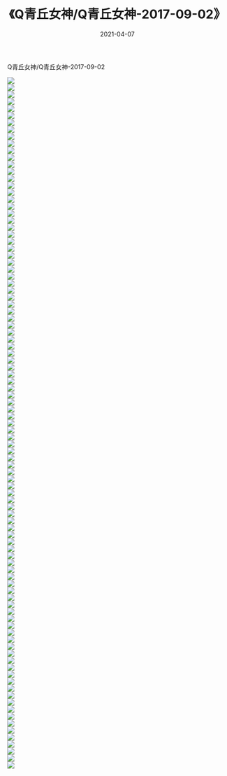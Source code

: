 ﻿---
layout: post
title:  《Q青丘女神/Q青丘女神-2017-09-02》
date:   2021-04-07
img: http://pic.660000.xyz/1:/网络美图/2021/Q青丘女神/Q青丘女神-2017-09-02/000.jpg
categories: [美女, 清纯, 唯美]
---

Q青丘女神/Q青丘女神-2017-09-02

 ![](http://pic.660000.xyz/1:/网络美图/2021/Q青丘女神/Q青丘女神-2017-09-02/001.jpg) <br>![](http://pic.660000.xyz/1:/网络美图/2021/Q青丘女神/Q青丘女神-2017-09-02/002.jpg) <br>![](http://pic.660000.xyz/1:/网络美图/2021/Q青丘女神/Q青丘女神-2017-09-02/003.jpg) <br>![](http://pic.660000.xyz/1:/网络美图/2021/Q青丘女神/Q青丘女神-2017-09-02/004.jpg) <br>![](http://pic.660000.xyz/1:/网络美图/2021/Q青丘女神/Q青丘女神-2017-09-02/005.jpg) <br>![](http://pic.660000.xyz/1:/网络美图/2021/Q青丘女神/Q青丘女神-2017-09-02/006.jpg) <br>![](http://pic.660000.xyz/1:/网络美图/2021/Q青丘女神/Q青丘女神-2017-09-02/007.jpg) <br>![](http://pic.660000.xyz/1:/网络美图/2021/Q青丘女神/Q青丘女神-2017-09-02/008.jpg) <br>![](http://pic.660000.xyz/1:/网络美图/2021/Q青丘女神/Q青丘女神-2017-09-02/009.jpg) <br>![](http://pic.660000.xyz/1:/网络美图/2021/Q青丘女神/Q青丘女神-2017-09-02/010.jpg) <br>![](http://pic.660000.xyz/1:/网络美图/2021/Q青丘女神/Q青丘女神-2017-09-02/011.jpg) <br>![](http://pic.660000.xyz/1:/网络美图/2021/Q青丘女神/Q青丘女神-2017-09-02/012.jpg) <br>![](http://pic.660000.xyz/1:/网络美图/2021/Q青丘女神/Q青丘女神-2017-09-02/013.jpg) <br>![](http://pic.660000.xyz/1:/网络美图/2021/Q青丘女神/Q青丘女神-2017-09-02/014.jpg) <br>![](http://pic.660000.xyz/1:/网络美图/2021/Q青丘女神/Q青丘女神-2017-09-02/015.jpg) <br>![](http://pic.660000.xyz/1:/网络美图/2021/Q青丘女神/Q青丘女神-2017-09-02/016.jpg) <br>![](http://pic.660000.xyz/1:/网络美图/2021/Q青丘女神/Q青丘女神-2017-09-02/017.jpg) <br>![](http://pic.660000.xyz/1:/网络美图/2021/Q青丘女神/Q青丘女神-2017-09-02/018.jpg) <br>![](http://pic.660000.xyz/1:/网络美图/2021/Q青丘女神/Q青丘女神-2017-09-02/019.jpg) <br>![](http://pic.660000.xyz/1:/网络美图/2021/Q青丘女神/Q青丘女神-2017-09-02/020.jpg) <br>![](http://pic.660000.xyz/1:/网络美图/2021/Q青丘女神/Q青丘女神-2017-09-02/021.jpg) <br>![](http://pic.660000.xyz/1:/网络美图/2021/Q青丘女神/Q青丘女神-2017-09-02/022.jpg) <br>![](http://pic.660000.xyz/1:/网络美图/2021/Q青丘女神/Q青丘女神-2017-09-02/023.jpg) <br>![](http://pic.660000.xyz/1:/网络美图/2021/Q青丘女神/Q青丘女神-2017-09-02/024.jpg) <br>![](http://pic.660000.xyz/1:/网络美图/2021/Q青丘女神/Q青丘女神-2017-09-02/025.jpg) <br>![](http://pic.660000.xyz/1:/网络美图/2021/Q青丘女神/Q青丘女神-2017-09-02/026.jpg) <br>![](http://pic.660000.xyz/1:/网络美图/2021/Q青丘女神/Q青丘女神-2017-09-02/027.jpg) <br>![](http://pic.660000.xyz/1:/网络美图/2021/Q青丘女神/Q青丘女神-2017-09-02/028.jpg) <br>![](http://pic.660000.xyz/1:/网络美图/2021/Q青丘女神/Q青丘女神-2017-09-02/029.jpg) <br>![](http://pic.660000.xyz/1:/网络美图/2021/Q青丘女神/Q青丘女神-2017-09-02/030.jpg) <br>![](http://pic.660000.xyz/1:/网络美图/2021/Q青丘女神/Q青丘女神-2017-09-02/031.jpg) <br>![](http://pic.660000.xyz/1:/网络美图/2021/Q青丘女神/Q青丘女神-2017-09-02/032.jpg) <br>![](http://pic.660000.xyz/1:/网络美图/2021/Q青丘女神/Q青丘女神-2017-09-02/033.jpg) <br>![](http://pic.660000.xyz/1:/网络美图/2021/Q青丘女神/Q青丘女神-2017-09-02/034.jpg) <br>![](http://pic.660000.xyz/1:/网络美图/2021/Q青丘女神/Q青丘女神-2017-09-02/035.jpg) <br>![](http://pic.660000.xyz/1:/网络美图/2021/Q青丘女神/Q青丘女神-2017-09-02/036.jpg) <br>![](http://pic.660000.xyz/1:/网络美图/2021/Q青丘女神/Q青丘女神-2017-09-02/037.jpg) <br>![](http://pic.660000.xyz/1:/网络美图/2021/Q青丘女神/Q青丘女神-2017-09-02/038.jpg) <br>![](http://pic.660000.xyz/1:/网络美图/2021/Q青丘女神/Q青丘女神-2017-09-02/039.jpg) <br>![](http://pic.660000.xyz/1:/网络美图/2021/Q青丘女神/Q青丘女神-2017-09-02/040.jpg) <br>![](http://pic.660000.xyz/1:/网络美图/2021/Q青丘女神/Q青丘女神-2017-09-02/041.jpg) <br>![](http://pic.660000.xyz/1:/网络美图/2021/Q青丘女神/Q青丘女神-2017-09-02/042.jpg) <br>![](http://pic.660000.xyz/1:/网络美图/2021/Q青丘女神/Q青丘女神-2017-09-02/043.jpg) <br>![](http://pic.660000.xyz/1:/网络美图/2021/Q青丘女神/Q青丘女神-2017-09-02/044.jpg) <br>![](http://pic.660000.xyz/1:/网络美图/2021/Q青丘女神/Q青丘女神-2017-09-02/045.jpg) <br>![](http://pic.660000.xyz/1:/网络美图/2021/Q青丘女神/Q青丘女神-2017-09-02/046.jpg) <br>![](http://pic.660000.xyz/1:/网络美图/2021/Q青丘女神/Q青丘女神-2017-09-02/047.jpg) <br>![](http://pic.660000.xyz/1:/网络美图/2021/Q青丘女神/Q青丘女神-2017-09-02/048.jpg) <br>![](http://pic.660000.xyz/1:/网络美图/2021/Q青丘女神/Q青丘女神-2017-09-02/049.jpg) <br>![](http://pic.660000.xyz/1:/网络美图/2021/Q青丘女神/Q青丘女神-2017-09-02/050.jpg) <br>![](http://pic.660000.xyz/1:/网络美图/2021/Q青丘女神/Q青丘女神-2017-09-02/051.jpg) <br>![](http://pic.660000.xyz/1:/网络美图/2021/Q青丘女神/Q青丘女神-2017-09-02/052.jpg) <br>![](http://pic.660000.xyz/1:/网络美图/2021/Q青丘女神/Q青丘女神-2017-09-02/053.jpg) <br>![](http://pic.660000.xyz/1:/网络美图/2021/Q青丘女神/Q青丘女神-2017-09-02/054.jpg) <br>![](http://pic.660000.xyz/1:/网络美图/2021/Q青丘女神/Q青丘女神-2017-09-02/055.jpg) <br>![](http://pic.660000.xyz/1:/网络美图/2021/Q青丘女神/Q青丘女神-2017-09-02/056.jpg) <br>![](http://pic.660000.xyz/1:/网络美图/2021/Q青丘女神/Q青丘女神-2017-09-02/057.jpg) <br>![](http://pic.660000.xyz/1:/网络美图/2021/Q青丘女神/Q青丘女神-2017-09-02/058.jpg) <br>![](http://pic.660000.xyz/1:/网络美图/2021/Q青丘女神/Q青丘女神-2017-09-02/059.jpg) <br>![](http://pic.660000.xyz/1:/网络美图/2021/Q青丘女神/Q青丘女神-2017-09-02/060.jpg) <br>![](http://pic.660000.xyz/1:/网络美图/2021/Q青丘女神/Q青丘女神-2017-09-02/061.jpg) <br>![](http://pic.660000.xyz/1:/网络美图/2021/Q青丘女神/Q青丘女神-2017-09-02/062.jpg) <br>![](http://pic.660000.xyz/1:/网络美图/2021/Q青丘女神/Q青丘女神-2017-09-02/063.jpg) <br>![](http://pic.660000.xyz/1:/网络美图/2021/Q青丘女神/Q青丘女神-2017-09-02/064.jpg) <br>![](http://pic.660000.xyz/1:/网络美图/2021/Q青丘女神/Q青丘女神-2017-09-02/065.jpg) <br>![](http://pic.660000.xyz/1:/网络美图/2021/Q青丘女神/Q青丘女神-2017-09-02/066.jpg) <br>![](http://pic.660000.xyz/1:/网络美图/2021/Q青丘女神/Q青丘女神-2017-09-02/067.jpg) <br>![](http://pic.660000.xyz/1:/网络美图/2021/Q青丘女神/Q青丘女神-2017-09-02/068.jpg) <br>![](http://pic.660000.xyz/1:/网络美图/2021/Q青丘女神/Q青丘女神-2017-09-02/069.jpg) <br>![](http://pic.660000.xyz/1:/网络美图/2021/Q青丘女神/Q青丘女神-2017-09-02/070.jpg) <br>![](http://pic.660000.xyz/1:/网络美图/2021/Q青丘女神/Q青丘女神-2017-09-02/071.jpg) <br>![](http://pic.660000.xyz/1:/网络美图/2021/Q青丘女神/Q青丘女神-2017-09-02/072.jpg) <br>![](http://pic.660000.xyz/1:/网络美图/2021/Q青丘女神/Q青丘女神-2017-09-02/073.jpg) <br>![](http://pic.660000.xyz/1:/网络美图/2021/Q青丘女神/Q青丘女神-2017-09-02/074.jpg) <br>![](http://pic.660000.xyz/1:/网络美图/2021/Q青丘女神/Q青丘女神-2017-09-02/075.jpg) <br>![](http://pic.660000.xyz/1:/网络美图/2021/Q青丘女神/Q青丘女神-2017-09-02/076.jpg) <br>![](http://pic.660000.xyz/1:/网络美图/2021/Q青丘女神/Q青丘女神-2017-09-02/077.jpg) <br>![](http://pic.660000.xyz/1:/网络美图/2021/Q青丘女神/Q青丘女神-2017-09-02/078.jpg) <br>![](http://pic.660000.xyz/1:/网络美图/2021/Q青丘女神/Q青丘女神-2017-09-02/079.jpg) <br>![](http://pic.660000.xyz/1:/网络美图/2021/Q青丘女神/Q青丘女神-2017-09-02/080.jpg) <br>![](http://pic.660000.xyz/1:/网络美图/2021/Q青丘女神/Q青丘女神-2017-09-02/081.jpg) <br>![](http://pic.660000.xyz/1:/网络美图/2021/Q青丘女神/Q青丘女神-2017-09-02/082.jpg) <br>![](http://pic.660000.xyz/1:/网络美图/2021/Q青丘女神/Q青丘女神-2017-09-02/083.jpg) <br>![](http://pic.660000.xyz/1:/网络美图/2021/Q青丘女神/Q青丘女神-2017-09-02/084.jpg) <br>![](http://pic.660000.xyz/1:/网络美图/2021/Q青丘女神/Q青丘女神-2017-09-02/085.jpg) <br>![](http://pic.660000.xyz/1:/网络美图/2021/Q青丘女神/Q青丘女神-2017-09-02/086.jpg) <br>![](http://pic.660000.xyz/1:/网络美图/2021/Q青丘女神/Q青丘女神-2017-09-02/087.jpg) <br>![](http://pic.660000.xyz/1:/网络美图/2021/Q青丘女神/Q青丘女神-2017-09-02/088.jpg) <br>![](http://pic.660000.xyz/1:/网络美图/2021/Q青丘女神/Q青丘女神-2017-09-02/089.jpg) <br>![](http://pic.660000.xyz/1:/网络美图/2021/Q青丘女神/Q青丘女神-2017-09-02/090.jpg) <br>![](http://pic.660000.xyz/1:/网络美图/2021/Q青丘女神/Q青丘女神-2017-09-02/091.jpg) <br>![](http://pic.660000.xyz/1:/网络美图/2021/Q青丘女神/Q青丘女神-2017-09-02/092.jpg) <br>![](http://pic.660000.xyz/1:/网络美图/2021/Q青丘女神/Q青丘女神-2017-09-02/093.jpg) <br>![](http://pic.660000.xyz/1:/网络美图/2021/Q青丘女神/Q青丘女神-2017-09-02/094.jpg) <br>![](http://pic.660000.xyz/1:/网络美图/2021/Q青丘女神/Q青丘女神-2017-09-02/095.jpg) <br>![](http://pic.660000.xyz/1:/网络美图/2021/Q青丘女神/Q青丘女神-2017-09-02/096.jpg) <br>![](http://pic.660000.xyz/1:/网络美图/2021/Q青丘女神/Q青丘女神-2017-09-02/097.jpg) <br>![](http://pic.660000.xyz/1:/网络美图/2021/Q青丘女神/Q青丘女神-2017-09-02/098.jpg) <br>![](http://pic.660000.xyz/1:/网络美图/2021/Q青丘女神/Q青丘女神-2017-09-02/099.jpg) <br>